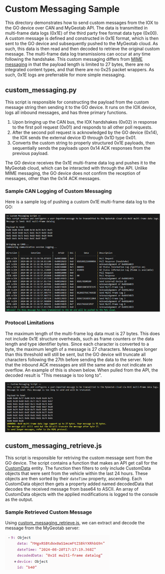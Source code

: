 # Custom Messaging Sample
This directory demonstrates how to send custom messages from the IOX to the GO device over CAN and MyGeotab API. The data is transmitted in multi-frame data logs (0x1E) of the third party free format data type (0x00). A custom message is defined and constructed in 0x1E format, which is then sent to the GO device and subsequently pushed to the MyGeotab cloud. As such, this data is then read and then decoded to retrieve the original custom message. The multi-frame data log transmissions can occur at any time following the handshake. This custom messaging differs from [MIME messaging](../MIME_outbound) in that the payload length is limited to 27 bytes, there are no integrated content types, and that there are no 0x25 packet wrappers. As such, 0x1E logs are preferrable for more simple messaging.

## custom_messaging.py
This script is responsible for constructing the payload from the custom message string then sending it to the GO device. It runs on the IOX device, logs all inbound messages, and has three primary functions.
1. Upon bringing up the CAN bus, the IOX handshakes (0x02) in response to the first poll request (0x01) and responds to all other poll requests. 
2. After the second poll request is acknowledged by the GO device (0x14), the IOX sends the external device ID through 0x1D type 0x01.
3. Converts the custom string to properly structured 0x1E payloads, then sequentially sends the payloads upon 0x14 ACK responses from the previous payload.

The GO device receives the 0x1E multi-frame data log and pushes it to the MyGeotab cloud, which can be interacted with through the API. Unlike MIME messaging, the GO device does not confirm the reception of messages, other than the 0x14 ACK messages.

### Sample CAN Logging of Custom Messaging
Here is a sample log of pushing a custom 0x1E multi-frame data log to the GO:

![Custom Messaging CAN Logs](../images/custom_messaging.png)

### Protocol Limitations
The maximum length of the multi-frame log data must is 27 bytes. This does not include 0x1E structure overheads, such as frame counters or the data length and type identifier bytes. Since each character is converted to a byte, the maximum length of a message is 27 characters. Messages longer than this threshold will still be sent, but the GO device will truncate all characters following the 27th before sending the data to the server. Note that the inbound ACK messages are still the same and do not indicate an overflow. An example of this is shown below. When pulled from the API, the decoded result is "This message is too long to".

![Custom Messaging Warning](../images/custom_message_warning.png)

## custom_messaging_retrieve.js
This script is responsible for retriving the custom message sent from the GO device. The script contains a function that makes an API get call for the [CustomData](https://developers.geotab.com/myGeotab/apiReference/objects/CustomData) entity. The function then filters to only include CustomData objects that were sent from the vehicle within the last 24 hours. These objects are then sorted by their `dateTime` property, ascending. Each CustomData object then gets a property added named decodedData that decodes the received message from base64 to ASCII. An array of CustomData objects with the applied modifications is logged to the console as the output.

### Sample Retrieved Custom Message
Using [custom_messaging_retrieve.js](custom_messaging_retrieve.js), we can extract and decode the message from the MyGeotab server:

![MyGeotab cloud interface, confirming reception of the message](../images/custom_message_reception.png)
